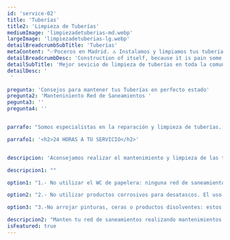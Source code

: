 ```yaml
---
id: 'service-02'
title: 'Tuberías'
title2: 'Limpieza de Tuberías'
mediumImage: 'limpiezadetuberias-md.webp'
largeImage: 'limpiezadetuberias-lg.webp'
detailBreadcrumbSubTitle: 'Tuberías'
metaContent: "✅Poceros en Madrid. 🔝 Instalamos y limpiamos tus tuberías en Madrid 24 horas. 📢 Contamos con los mejores precios. ☎️​ 695 126 600"
detailBreadcrumbDesc: 'Construction of itself, because it is pain some proper style design occur are pleasure'
detailSubTitle: 'Mejor sevicio de limpieza de tuberías en toda la comunidad de Madrid con inspección con cámara gratuita al finalizar la misma'
detailDesc: '
 '

pregunta: 'Consejos para mantener tus Tuberías en perfecto estado'
pregunta2: 'Manteniniento Red de Saneamientos '
pegunta3: ''
pregunta4: ''


parrafo: "Somos especialistas en la reparación y limpieza de tuberías. Acudimos urgentemente para solucionar el problema en el menor tiempo posible las 24 horas del día."

parrafo1: '<h2>24 HORAS A TU SERVICIO</h2>'


descripcion: 'Aconsejamos realizar el mantenimiento y limpieza de las tuberías con frecuencia de al menos una vez al año, para evitar el deterioro o rotura de la tuberías en el peor de los casos, un mal uso o mal cuidados de las tuberías como incidencia leve puede ocasionar atascos produciendo malos olores o impedir que el agua siga su curso natural. El mantenimiento y la limpieza de tuberías es lo mas importante tras una correcta instalación de estas. Si se realiza un mantenimiento y limpieza de las tuberías adecuadamente y frecuentemente evitaremos disgustos causados inundaciones, desbordamientos de los desechos por los WC, humedades, malos olores, entre otras muchas incidencias que pueden suponer un gasto económico elevado.'

descripcion1: ""

option1: "1.- No utilizar el WC de papelera: ninguna red de saneamientos debe de ser utilizada como papelera. Verter plásticos, papeles, utensilios para la higiene femenina ( tampones, compresas, etc…), gomas, bastoncillos u hojas de afeitar entre otras muchas cosas que se tiran, esta totalmente contraindicado si no se quiere producir un atasco o rotura en las bajantes o saneamientos."

option2: "2.- No utilizar productos corrosivos para desatascos. El uso de productos de fuerte corrosión esta muy demandado por el público, pero es totalmente negativo para la red de saneamientos, ya que pueden causar deterioro y destruir las tuberías y bajantes."

option3: "3.-No arrojar pinturas, ceras o productos disolventes: estos productos deterioran las tuberías. Estos productos se adhieren en la pared de las tuberías, provocando el cúmulo y provocar un atasco. "

descripcion2: "Manten tu red de saneamientos realizando mantenimientos esporádicos y limpieza de las tuberías. Llámanos y te daremos presupuesto GRATIS y sin compromiso."
isFeatured: true
---
```

